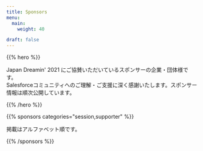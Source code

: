 ```yaml
---
title: Sponsors
menu:
  main:
    weight: 40

draft: false
---
```


{{% hero %}}

Japan Dreamin' 2021 にご協賛いただいているスポンサーの企業・団体様です。<br/>Salesforceコミュニティへのご理解・ご支援に深く感謝いたします。スポンサー情報は順次公開しています。

{{% /hero %}}

{{% sponsors categories="session,supporter" %}}

掲載はアルファベット順です。

{{% /sponsors %}}